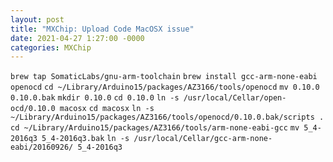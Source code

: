 ```yaml
---
layout: post
title: "MXChip: Upload Code MacOSX issue"
date: 2021-04-27 1:27:00 -0000
categories: MXChip
---
```



`brew tap SomaticLabs/gnu-arm-toolchain`
`brew install gcc-arm-none-eabi openocd`
`cd ~/Library/Arduino15/packages/AZ3166/tools/openocd`
`mv 0.10.0 0.10.0.bak`
`mkdir 0.10.0`
`cd 0.10.0`
`ln -s /usr/local/Cellar/open-ocd/0.10.0 macosx`
`cd macosx`
`ln -s ~/Library/Arduino15/packages/AZ3166/tools/openocd/0.10.0.bak/scripts .`
`cd ~/Library/Arduino15/packages/AZ3166/tools/arm-none-eabi-gcc`
`mv 5_4-2016q3 5_4-2016q3.bak`
`ln -s /usr/local/Cellar/gcc-arm-none-eabi/20160926/ 5_4-2016q3`